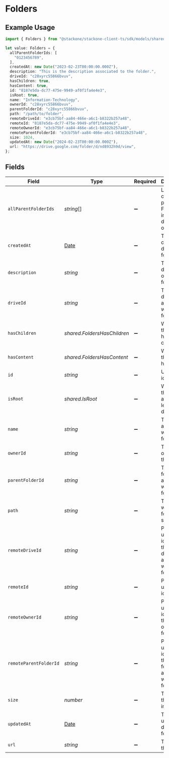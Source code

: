 # Folders

## Example Usage

```typescript
import { Folders } from "@stackone/stackone-client-ts/sdk/models/shared";

let value: Folders = {
  allParentFolderIds: [
    "0123456789",
  ],
  createdAt: new Date("2023-02-23T00:00:00.000Z"),
  description: "This is the description associated to the folder.",
  driveId: "c28xyrc55866bvuv",
  hasChildren: true,
  hasContent: true,
  id: "8187e5da-dc77-475e-9949-af0f1fa4e4e3",
  isRoot: true,
  name: "Information-Technology",
  ownerId: "c28xyrc55866bvuv",
  parentFolderId: "c28xyrc55866bvuv",
  path: "/path/to/folder",
  remoteDriveId: "e3cb75bf-aa84-466e-a6c1-b8322b257a48",
  remoteId: "8187e5da-dc77-475e-9949-af0f1fa4e4e3",
  remoteOwnerId: "e3cb75bf-aa84-466e-a6c1-b8322b257a48",
  remoteParentFolderId: "e3cb75bf-aa84-466e-a6c1-b8322b257a48",
  size: 1024,
  updatedAt: new Date("2024-02-23T00:00:00.000Z"),
  url: "https://drive.google.com/folder/d/nd8932h9d/view",
};
```

## Fields

| Field                                                                                         | Type                                                                                          | Required                                                                                      | Description                                                                                   | Example                                                                                       |
| --------------------------------------------------------------------------------------------- | --------------------------------------------------------------------------------------------- | --------------------------------------------------------------------------------------------- | --------------------------------------------------------------------------------------------- | --------------------------------------------------------------------------------------------- |
| `allParentFolderIds`                                                                          | *string*[]                                                                                    | :heavy_minus_sign:                                                                            | List of containing parent Folder IDs in descending order                                      | [<br/>"0123456789"<br/>]                                                                      |
| `createdAt`                                                                                   | [Date](https://developer.mozilla.org/en-US/docs/Web/JavaScript/Reference/Global_Objects/Date) | :heavy_minus_sign:                                                                            | The created date of the folder                                                                | 2023-02-23T00:00:00.000Z                                                                      |
| `description`                                                                                 | *string*                                                                                      | :heavy_minus_sign:                                                                            | The description of the folder                                                                 | This is the description associated to the folder.                                             |
| `driveId`                                                                                     | *string*                                                                                      | :heavy_minus_sign:                                                                            | The parent drive ID associated with this folder                                               | c28xyrc55866bvuv                                                                              |
| `hasChildren`                                                                                 | *shared.FoldersHasChildren*                                                                   | :heavy_minus_sign:                                                                            | Whether the folder has children                                                               | true                                                                                          |
| `hasContent`                                                                                  | *shared.FoldersHasContent*                                                                    | :heavy_minus_sign:                                                                            | Whether the folder has content                                                                | true                                                                                          |
| `id`                                                                                          | *string*                                                                                      | :heavy_minus_sign:                                                                            | Unique identifier                                                                             | 8187e5da-dc77-475e-9949-af0f1fa4e4e3                                                          |
| `isRoot`                                                                                      | *shared.IsRoot*                                                                               | :heavy_minus_sign:                                                                            | Whether the folder is at the root level of the drive                                          | true                                                                                          |
| `name`                                                                                        | *string*                                                                                      | :heavy_minus_sign:                                                                            | The name associated with this folder                                                          | Information-Technology                                                                        |
| `ownerId`                                                                                     | *string*                                                                                      | :heavy_minus_sign:                                                                            | The user ID of owner of this folder                                                           | c28xyrc55866bvuv                                                                              |
| `parentFolderId`                                                                              | *string*                                                                                      | :heavy_minus_sign:                                                                            | The parent folder ID associated with this folder                                              | c28xyrc55866bvuv                                                                              |
| `path`                                                                                        | *string*                                                                                      | :heavy_minus_sign:                                                                            | The path where the folder is stored                                                           | /path/to/folder                                                                               |
| `remoteDriveId`                                                                               | *string*                                                                                      | :heavy_minus_sign:                                                                            | Provider's unique identifier of the parent drive associated with this folder                  | e3cb75bf-aa84-466e-a6c1-b8322b257a48                                                          |
| `remoteId`                                                                                    | *string*                                                                                      | :heavy_minus_sign:                                                                            | Provider's unique identifier                                                                  | 8187e5da-dc77-475e-9949-af0f1fa4e4e3                                                          |
| `remoteOwnerId`                                                                               | *string*                                                                                      | :heavy_minus_sign:                                                                            | Provider's unique identifier of the owner of this folder                                      | e3cb75bf-aa84-466e-a6c1-b8322b257a48                                                          |
| `remoteParentFolderId`                                                                        | *string*                                                                                      | :heavy_minus_sign:                                                                            | Provider's unique identifier of the parent folder associated with this folder                 | e3cb75bf-aa84-466e-a6c1-b8322b257a48                                                          |
| `size`                                                                                        | *number*                                                                                      | :heavy_minus_sign:                                                                            | The size of this folder in bytes                                                              | 1024                                                                                          |
| `updatedAt`                                                                                   | [Date](https://developer.mozilla.org/en-US/docs/Web/JavaScript/Reference/Global_Objects/Date) | :heavy_minus_sign:                                                                            | The last updated date of the folder                                                           | 2024-02-23T00:00:00.000Z                                                                      |
| `url`                                                                                         | *string*                                                                                      | :heavy_minus_sign:                                                                            | The url of the folder                                                                         | https://drive.google.com/folder/d/nd8932h9d/view                                              |